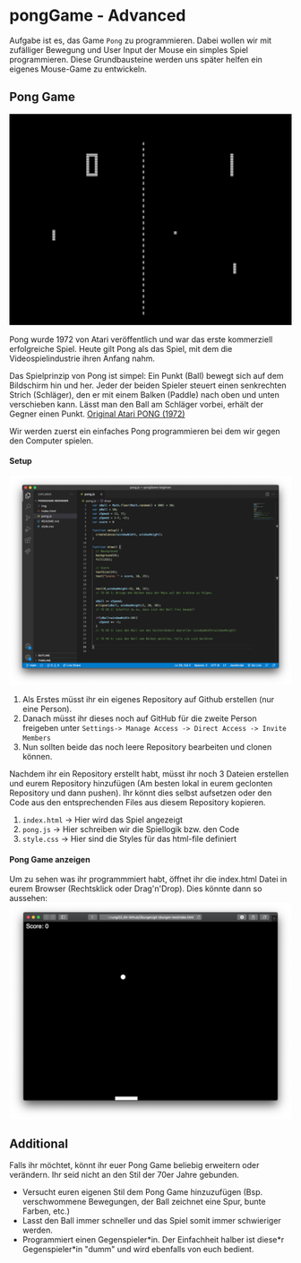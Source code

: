 # pongGame - Advanced 
Aufgabe ist es, das Game `Pong` zu programmieren. Dabei wollen wir mit zufälliger Bewegung und User Input der Mouse ein simples Spiel programmieren. Diese Grundbausteine werden uns später helfen ein eigenes Mouse-Game zu entwickeln. 

## Pong Game
![](/img/pong.png)

Pong wurde 1972 von Atari veröffentlich und war das erste kommerziell erfolgreiche Spiel. Heute gilt Pong als das Spiel, mit dem die Videospielindustrie ihren Anfang nahm.

Das Spielprinzip von Pong ist simpel: Ein Punkt (Ball) bewegt sich auf dem Bildschirm hin und her. Jeder der beiden Spieler steuert einen senkrechten Strich (Schläger), den er mit einem Balken (Paddle) nach oben und unten verschieben kann. Lässt man den Ball am Schläger vorbei, erhält der Gegner einen Punkt. [Original Atari PONG (1972)](https://www.youtube.com/watch?v=fiShX2pTz9A)

Wir werden zuerst ein einfaches Pong programmieren bei dem wir gegen den Computer spielen. 

#### Setup
![](/img/code.png)
1. Als Erstes müsst ihr ein eigenes Repository auf Github erstellen (nur eine Person). 
2. Danach müsst ihr dieses noch auf GitHub für die zweite Person freigeben unter `Settings-> Manage Access -> Direct Access -> Invite Members`
3. Nun sollten beide das noch leere Repository bearbeiten und clonen können. 

Nachdem ihr ein Repository erstellt habt, müsst ihr noch 3 Dateien erstellen und eurem Repository hinzufügen (Am besten lokal in eurem geclonten Repository und dann pushen). Ihr könnt dies selbst aufsetzen oder den Code aus den entsprechenden Files aus diesem Repository kopieren.  

1. `index.html` -> Hier wird das Spiel angezeigt 
2. `pong.js` -> Hier schreiben wir die Spiellogik bzw. den Code
3. `style.css` -> Hier sind die Styles für das html-file definiert

#### Pong Game anzeigen 
Um zu sehen was ihr programmmiert habt, öffnet ihr die index.html Datei in eurem Browser (Rechtsklick oder Drag'n'Drop). 
Dies könnte dann so aussehen: 
![](/img/index.jpg)

## Additional
Falls ihr möchtet, könnt ihr euer Pong Game beliebig erweitern oder verändern. Ihr seid nicht an den Stil der 70er Jahre gebunden.
* Versucht euren eigenen Stil dem Pong Game hinzuzufügen (Bsp. verschwommene Bewegungen, der Ball zeichnet eine Spur, bunte Farben, etc.)
* Lasst den Ball immer schneller und das Spiel somit immer schwieriger werden.
* Programmiert einen Gegenspieler\*in. Der Einfachheit halber ist diese*r Gegenspieler\*in "dumm" und wird ebenfalls von euch bedient. 